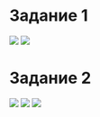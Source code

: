 # Задание 1

<image src="task-1-1.png">

<image src="task-1-2.png">


# Задание 2

<image src="task-2-1.png">

<image src="task-2-2.png">

<image src="task-2-3.png">
